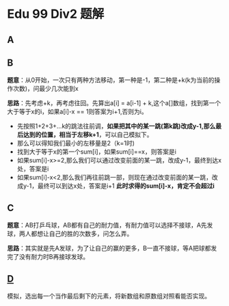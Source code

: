 # Edu 99 Div2 题解

## A

## B

**题意**：从0开始，一次只有两种方法移动，第一种是-1，第二种是+k(k为当前的操作次数)，问最少几次能到x

**思路**：先考虑+k，再考虑往回。先算出a[i] = a[i-1] + k,这个a[]数组，找到第一个大于等于x的i，如果a[i]-x == 1则答案为i+1,否则为i。

- 先按照1+2+3+…k的跳法往前调，**如果把其中的某一跳(第k跳)改成y-1,那么最后达到的位置，相当于左移k+1**，可以自己模拟下。
- 那么可以得知我们最小的左移量是2（k=1时)
- 找到大于等于x的第一个sum[i]，如果sum[i]==x，则答案是i
- 如果sum[i]-x>=2,那么我们可以通过改变前面的某一跳，改成y-1，最终到达x处，答案是i
- 如果sum[i]-x<2,那么我们再往前跳一部，则现在通过改变前面的某一跳，改成y-1，最终可以到达x处，答案是i+1
  **此时求得的sum[i]-x，肯定不会超过i**

## C

**题意**：AB打乒乓球，AB都有自己的耐力值，有耐力值可以选择不接球，A先发球，两人都想让自己的胜的次数多，问怎么弄。

**思路**：其实就是先A发球，为了让自己的赢的更多，B一直不接球，等A把球都发完了没有耐力时B再接球发球。

## [D](https://codeforces.com/contest/1455/problem/D)

模拟，选出每一个当作最后剩下的元素，将新数组和原数组对照看能否实现。



